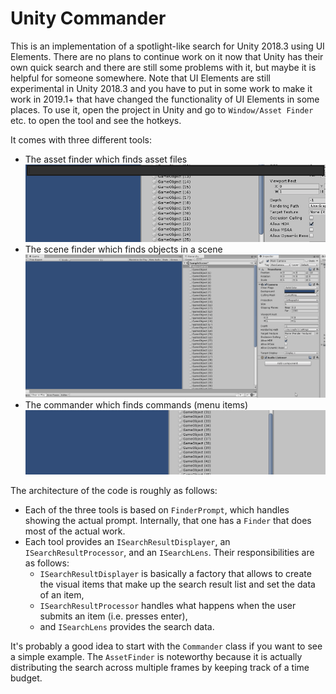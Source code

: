 # Unity Commander
This is an implementation of a spotlight-like search for Unity 2018.3 using UI Elements. There are no plans to continue work on it now that Unity has their own quick search and there are still some problems with it, but maybe it is helpful for someone somewhere.
Note that UI Elements are still experimental in Unity 2018.3 and you have to put in some work to make it work in 2019.1+ that have changed the functionality of UI Elements in some places.
To use it, open the project in Unity and go to `Window/Asset Finder` etc. to open the tool and see the hotkeys.

It comes with three different tools:
 * The asset finder which finds asset files
   ![Asset Finder](asset-finder.gif)
 * The scene finder which finds objects in a scene
   ![Scene Finder](scene-finder.gif)
 * The commander which finds commands (menu items)
   ![Commander](commander.gif)

The architecture of the code is roughly as follows:
 * Each of the three tools is based on `FinderPrompt`, which handles showing the actual prompt. Internally, that one has a `Finder` that does most of the actual work.
 * Each tool provides an `ISearchResultDisplayer`, an `ISearchResultProcessor`, and an `ISearchLens`. Their responsibilities are as follows:
    * `ISearchResultDisplayer` is basically a factory that allows to create the visual items that make up the search result list and set the data of an item,
    * `ISearchResultProcessor` handles what happens when the user submits an item (i.e. presses enter),
    * and `ISearchLens` provides the search data.

It's probably a good idea to start with the `Commander` class if you want to see a simple example. The `AssetFinder` is noteworthy because it is actually distributing the search across multiple frames by keeping track of a time budget.